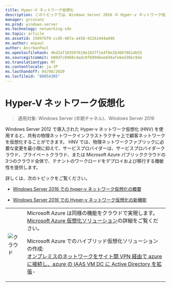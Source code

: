 ```yaml
---
title: Hyper-V ネットワーク仮想化
description: このトピックでは、Windows Server 2016 の Hyper-v ネットワーク仮想化に関するコンテンツへのリンクを示します。
manager: grcusanz
ms.prod: windows-server
ms.technology: networking-sdn
ms.topic: article
ms.assetid: 150976f0-ccd5-487a-a458-92261444a846
ms.author: anpaul
author: AnirbanPaul
ms.openlocfilehash: 4bd2af103507610e1837f1e4f8e2b36678b14b55
ms.sourcegitcommit: b00d7c8968c4adc8f699dbee694afe6ed36bc9de
ms.translationtype: MT
ms.contentlocale: ja-JP
ms.lasthandoff: 04/08/2020
ms.locfileid: "80854305"
---
```

# <a name="hyper-v-network-virtualization"></a>Hyper-V ネットワーク仮想化

>適用対象: Windows Server (半期チャネル)、Windows Server 2016

Windows Server 2012 で導入された Hyper-v ネットワーク仮想化 (HNV) を使用すると、共有の物理ネットワークインフラストラクチャ上で顧客ネットワークを仮想化することができます。 HNV では、物理ネットワークファブリックに必要な変更を最小限に抑えて、サービスプロバイダーは、サービスプロバイダークラウド、プライベートクラウド、または Microsoft Azure パブリッククラウドの3つのクラウド全体で、テナントのワークロードをデプロイおよび移行する機敏性を提供します。  
  
詳しくは、次のトピックをご覧ください。  
  
-   [Windows Server 2016 での hyper-v ネットワーク仮想化の概要](../../../sdn/technologies/hyper-v-network-virtualization/hyperv-network-virtualization-overview-windows-server.md)  
  
-   [Windows Server 2016 での Hyper-v ネットワーク仮想化の新機能](../../../sdn/technologies/hyper-v-network-virtualization/whats-new-hyperv-network-virtualization-windows-server.md)  
  
|||  
|-|-|  
|![クラウド](../../../media/Hyper-V-Network-Virtualization/All_Symbols_Cloud.png)|Microsoft Azure は同様の機能をクラウドで実現します。 [Microsoft Azure 仮想化ソリューション](https://aka.ms/f9bh7g)の詳細をご覧ください。<p>Microsoft Azure でのハイブリッド仮想化ソリューションの作成:<br />[オンプレミスのネットワークをサイト間 VPN 経由で azure に接続し、azure の IAAS VM DC に Active Directory を拡張](https://aka.ms/d1dinb)- |  